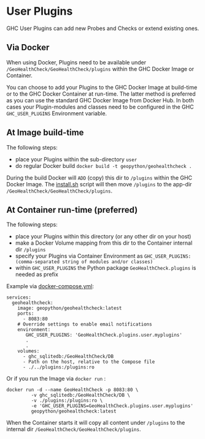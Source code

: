 # User Plugins

GHC User Plugins can add new Probes and Checks or extend existing ones.

## Via Docker

When using Docker, Plugins need to be available under `/GeoHealthCheck/GeoHealthCheck/plugins` within the 
GHC Docker Image or Container. 

You can choose to add your Plugins to the GHC Docker Image at build-time
or to the GHC Docker Container at run-time. The latter method is preferred as you can use the standard 
GHC Docker Image from Docker Hub. In both cases your
Plugin-modules and classes need to be configured in the GHC `GHC_USER_PLUGINS` Environment variable. 
                   
## At Image build-time

The following steps:

- place your Plugins within the sub-directory `user`
- do regular Docker build `docker build -t geopython/geohealthcheck .`

During the build Docker will `ADD` (copy) this dir to `/plugins` within the GHC Docker Image.
The [install.sh](../install.sh) script will then move `/plugins`
to the app-dir `/GeoHealthCheck/GeoHealthCheck/plugins`.
 
## At Container run-time (preferred)

The following steps:

- place your Plugins within this directory (or any other dir on your host)
- make a Docker Volume mapping from this dir to the Container internal dir `/plugins`
- specify your Plugins via Container Environment as `GHC_USER_PLUGINS: (comma-separated string of modules and/or classes)`
- within `GHC_USER_PLUGINS` the Python package `GeoHealthCheck.plugins` is needed as prefix
 
Example via [docker-compose.yml](../compose/docker-compose.yml):

```
services:
  geohealthcheck:
    image: geopython/geohealthcheck:latest
    ports:
      - 8083:80
    # Override settings to enable email notifications
    environment:
       GHC_USER_PLUGINS: 'GeoHealthCheck.plugins.user.myplugins'
       .
       .
    volumes:
      - ghc_sqlitedb:/GeoHealthCheck/DB
      - Path on the host, relative to the Compose file
      - ./../plugins:/plugins:ro
```

Or if you run the Image via `docker run` :


```
docker run -d --name GeoHealthCheck -p 8083:80 \
         -v ghc_sqlitedb:/GeoHealthCheck/DB \
         -v ./plugins:/plugins:ro \
         -e 'GHC_USER_PLUGINS=GeoHealthCheck.plugins.user.myplugins'
         geopython/geohealthcheck:latest
```

When the Container starts it will copy all content under
`/plugins` to the internal dir `/GeoHealthCheck/GeoHealthCheck/plugins`. 

